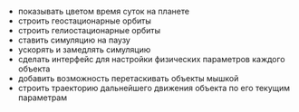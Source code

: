 - показывать цветом время суток на планете
- строить геостационарные орбиты
- строить гелиостационарные орбиты
- ставить симуляцию на паузу
- ускорять и замедлять симуляцию
- сделать интерфейс для настройки физических параметров каждого объекта
- добавить возможность перетаскивать объекты мышкой
- строить траекторию дальнейшего движения объекта по его текущим параметрам